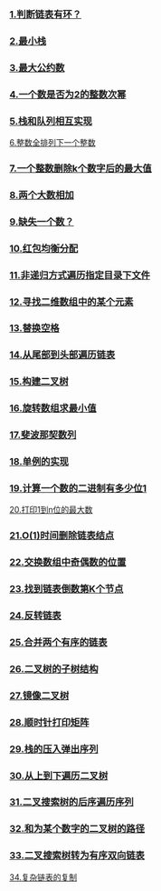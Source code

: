 ### [1.判断链表有环？](./LinkedCycle.md)

### [2.最小栈](./MinStack.md)

### [3.最大公约数](./MaxCommonDivisor.md)

### [4.一个数是否为2的整数次幂](./PowerOf2.md)

### [5.栈和队列相互实现](./StackQueue.md)

[6.整数全排列下一个整数](./NextPermutation.md)

### [7.一个整数删除k个数字后的最大值](./RemoveKDigit.md)

### [8.两个大数相加](./BigNumSum.md)

### [9.缺失一个数？](./FindLoseNum.md)

### [10.红包均衡分配](./LuckyMoney.md)

### [11.非递归方式遍历指定目录下文件]()

### [12.寻找二维数组中的某个元素](./findNumIn2DArrays.md)

### [13.替换空格](./StringReplace.md)

### [14.从尾部到头部遍历链表](./ReverseLinkedList.md)

### [15.构建二叉树](./CreateBinaryTree.md)

### [16.旋转数组求最小值](./RotateArr.md)

### [17.斐波那契数列](./fibonacci.md)

### [18.单例的实现](./Singleton.md)

### [19.计算一个数的二进制有多少位1](./Count1InBinary.md)

[20.打印1到n位的最大数](./Print1ToMaxOfNDigits.md)

### [21.O(1)时间删除链表结点](./DeleteLinkedNode.md)

### [22.交换数组中奇偶数的位置](./ChangeOddEven.md)

### [23.找到链表倒数第K个节点](./FindKthToTail.md)

### [24.反转链表](./ReverseLink.md)

### [25.合并两个有序的链表](./MergeOrderedLink.md)

### [26.二叉树的子树结构](./IsSubBinaryTree.md)

### [27.镜像二叉树](./MirrorBinaryTree.md)

### [28.顺时针打印矩阵](./PrintMatrix.md)

### [29.栈的压入弹出序列](./StackPushPopOrder.md)

### [30.从上到下遍历二叉树](./LayerTraverseTree.md)

### [31.二叉搜索树的后序遍历序列](./BinaryTreePostorder.md)

### [32.和为某个数字的二叉树的路径](./FindPath.md)

### [33.二叉搜索树转为有序双向链表](./ConvertBST2DLink.md)

[34.复杂链表的复制](./ComplexLinkClone.md)

